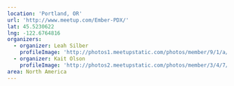 ```yaml
---
location: 'Portland, OR'
url: 'http://www.meetup.com/Ember-PDX/'
lat: 45.5230622
lng: -122.6764816
organizers:
  - organizer: Leah Silber
    profileImage: 'http://photos1.meetupstatic.com/photos/member/9/1/a/c/thumb_107077292.jpeg'
  - organizer: Kait Olson
    profileImage: 'http://photos2.meetupstatic.com/photos/member/3/4/7/8/thumb_163753432.jpeg'
area: North America
---
```

